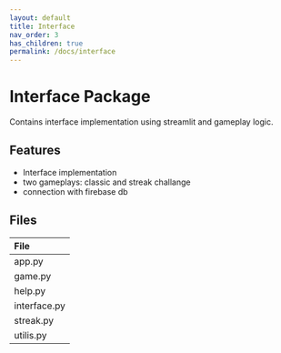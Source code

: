 ```yaml
---
layout: default
title: Interface
nav_order: 3
has_children: true
permalink: /docs/interface
---
```


# Interface Package
Contains interface implementation using streamlit and gameplay logic.

## Features 
- Interface implementation
- two gameplays: classic and streak challange
- connection with firebase db


## Files

| File              |
|:------------------|
| app.py            |
| game.py           |
| help.py           |
| interface.py      |
| streak.py         |
| utilis.py         |




